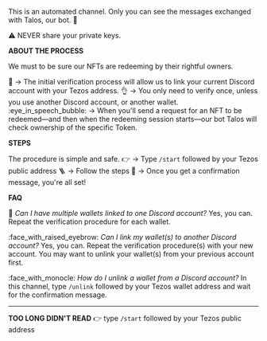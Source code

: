This is an automated channel.
Only you can see the messages exchanged with Talos, our bot. :robot: 

:warning: NEVER share your private keys.

**ABOUT THE PROCESS**

We must to be sure our NFTs are redeeming by their rightful owners.  

:link: → The initial verification process will allow us to link your current Discord account with your Tezos address. 
:ok_hand: → You only need to verify once, unless you use another Discord account, or another wallet.    
:eye_in_speech_bubble: → When you'll send a request for an NFT to be redeemed—and then when the redeeming session starts—our bot Talos will check ownership of the specific Token. 

**STEPS**

The procedure is simple and safe.
:point_right:  → Type `/start` followed by your Tezos public address
:ladder: → Follow the steps
:tada: → Once you get a confirmation message, you're all set!  

**FAQ**

:thinking: *Can I have multiple wallets linked to one Discord account?* 
Yes, you can. Repeat the verification procedure for each wallet.

:face_with_raised_eyebrow: *Can I link my wallet(s) to another Discord account?* 
Yes, you can. Repeat the verification procedure(s) with your new account.
You may want to unlink your wallet(s) from your previous account first.

 :face_with_monocle: *How do I unlink a wallet from a Discord account?*
In this channel, type `/unlink` followed by your Tezos wallet address and wait for the confirmation message.

___
**TOO LONG DIDN'T READ**
:point_right:  type `/start` followed by your Tezos public address